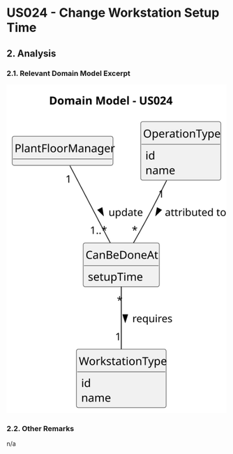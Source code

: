 # US024 - Change Workstation Setup Time

## 2. Analysis

### 2.1. Relevant Domain Model Excerpt 

![Domain Model](svg/us024-domain-model.svg)

### 2.2. Other Remarks

n/a